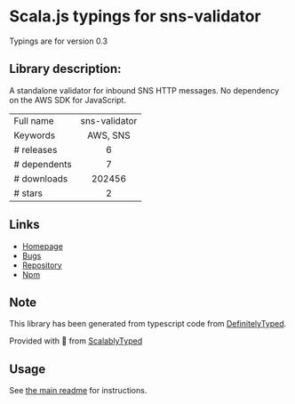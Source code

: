 
# Scala.js typings for sns-validator

Typings are for version 0.3

## Library description:
A standalone validator for inbound SNS HTTP messages. No dependency on the AWS SDK for JavaScript.

|                    |                 |
| ------------------ | :-------------: |
| Full name          | sns-validator |
| Keywords           | AWS, SNS |
| # releases         | 6 |
| # dependents       | 7 |
| # downloads        | 202456 |
| # stars            | 2 |

## Links
- [Homepage](https://github.com/aws/aws-js-sns-message-validator#readme)
- [Bugs](https://github.com/aws/aws-js-sns-message-validator/issues)
- [Repository](https://github.com/aws/aws-js-sns-message-validator)
- [Npm](https://www.npmjs.com/package/sns-validator)
    


## Note
This library has been generated from typescript code from [DefinitelyTyped](https://definitelytyped.org).

Provided with :purple_heart: from [ScalablyTyped](https://github.com/oyvindberg/ScalablyTyped)

## Usage
See [the main readme](../../readme.md) for instructions.


